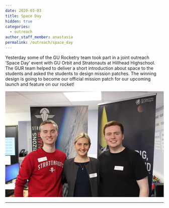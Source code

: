 ```yaml
---
date: 2020-03-03
title: Space Day
hidden: true
categories:
  - outreach
author_staff_member: anastasia
permalink: /outreach/space_day
---
```



Yesterday some of the GU Rocketry team took part in a joint outreach ‘Space Day’ event with GU Orbit and Stratonauts at Hillhead Highschool. The GUR team helped to deliver a short introduction about space to the students and asked the students to design mission patches. The winning design is going to become our official mission patch for our upcoming launch and feature on our rocket!


![Space Day at Hillhead High school](/assets/img/posts/outreach/space_day/space_day_4.jpg) 

---
